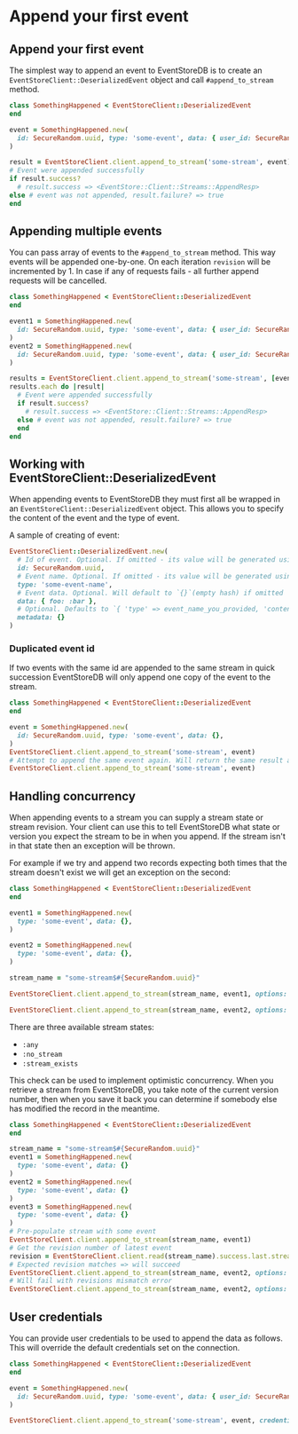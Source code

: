 # Append your first event

## Append your first event

The simplest way to append an event to EventStoreDB is to create an `EventStoreClient::DeserializedEvent` object and call `#append_to_stream` method.

```ruby
class SomethingHappened < EventStoreClient::DeserializedEvent
end

event = SomethingHappened.new(
  id: SecureRandom.uuid, type: 'some-event', data: { user_id: SecureRandom.uuid, title: "Something happened" }
)

result = EventStoreClient.client.append_to_stream('some-stream', event)
# Event were appended successfully
if result.success?
  # result.success => <EventStore::Client::Streams::AppendResp>
else # event was not appended, result.failure? => true    
end
```

## Appending multiple events

You can pass array of events to the `#append_to_stream` method. This way events will be appended one-by-one. On each iteration `revision` will be incremented by 1. In case if any of requests fails - all further append requests will be cancelled.

```ruby
class SomethingHappened < EventStoreClient::DeserializedEvent
end

event1 = SomethingHappened.new(
  id: SecureRandom.uuid, type: 'some-event', data: { user_id: SecureRandom.uuid, title: "Something happened 1" }
)
event2 = SomethingHappened.new(
  id: SecureRandom.uuid, type: 'some-event', data: { user_id: SecureRandom.uuid, title: "Something happened 2" }
)

results = EventStoreClient.client.append_to_stream('some-stream', [event1, event2])
results.each do |result|
  # Event were appended successfully
  if result.success?
    # result.success => <EventStore::Client::Streams::AppendResp>
  else # event was not appended, result.failure? => true    
  end
end

```

## Working with EventStoreClient::DeserializedEvent

When appending events to EventStoreDB they must first all be wrapped in an `EventStoreClient::DeserializedEvent` object. This allows you to specify the content of the event and the type of event.

A sample of creating of event:

```ruby
EventStoreClient::DeserializedEvent.new(
  # Id of event. Optional. If omitted - its value will be generated using `SecureRandom.uuid`
  id: SecureRandom.uuid,
  # Event name. Optional. If omitted - its value will be generated using `self.class.to_s`
  type: 'some-event-name', 
  # Event data. Optional. Will default to `{}`(empty hash) if omitted
  data: { foo: :bar },
  # Optional. Defaults to `{ 'type' => event_name_you_provided, 'content-type' => 'application/json' }`
  metadata: {}
)
```

### Duplicated event id

If two events with the same id are appended to the same stream in quick succession EventStoreDB will only append one copy of the event to the stream.

```ruby
class SomethingHappened < EventStoreClient::DeserializedEvent
end

event = SomethingHappened.new(
  id: SecureRandom.uuid, type: 'some-event', data: {},
)
EventStoreClient.client.append_to_stream('some-stream', event)
# Attempt to append the same event again. Will return the same result as for previous call
EventStoreClient.client.append_to_stream('some-stream', event)
```


## Handling concurrency

When appending events to a stream you can supply a stream state or stream revision. Your client can use this to tell EventStoreDB what state or version you expect the stream to be in when you append. If the stream isn't in that state then an exception will be thrown.

For example if we try and append two records expecting both times that the stream doesn't exist we will get an exception on the second:

```ruby
class SomethingHappened < EventStoreClient::DeserializedEvent
end

event1 = SomethingHappened.new(
  type: 'some-event', data: {},
)

event2 = SomethingHappened.new(
  type: 'some-event', data: {},
)

stream_name = "some-stream$#{SecureRandom.uuid}"

EventStoreClient.client.append_to_stream(stream_name, event1, options: { expected_revision: :no_stream })

EventStoreClient.client.append_to_stream(stream_name, event2, options: { expected_revision: :no_stream })
```

There are three available stream states:

- `:any`
- `:no_stream`
- `:stream_exists`

This check can be used to implement optimistic concurrency. When you retrieve a stream from EventStoreDB, you take note of the current version number, then when you save it back you can determine if somebody else has modified the record in the meantime.

```ruby
class SomethingHappened < EventStoreClient::DeserializedEvent
end

stream_name = "some-stream$#{SecureRandom.uuid}"
event1 = SomethingHappened.new(
  type: 'some-event', data: {}
)
event2 = SomethingHappened.new(
  type: 'some-event', data: {}
)
event3 = SomethingHappened.new(
  type: 'some-event', data: {}
)
# Pre-populate stream with some event
EventStoreClient.client.append_to_stream(stream_name, event1)
# Get the revision number of latest event
revision = EventStoreClient.client.read(stream_name).success.last.stream_revision
# Expected revision matches => will succeed
EventStoreClient.client.append_to_stream(stream_name, event2, options: { expected_revision: revision })
# Will fail with revisions mismatch error
EventStoreClient.client.append_to_stream(stream_name, event2, options: { expected_revision: revision })
```

## User credentials

You can provide user credentials to be used to append the data as follows. This will override the default credentials set on the connection.

```ruby
class SomethingHappened < EventStoreClient::DeserializedEvent
end

event = SomethingHappened.new(
  id: SecureRandom.uuid, type: 'some-event', data: { user_id: SecureRandom.uuid, title: "Something happened" }
)

EventStoreClient.client.append_to_stream('some-stream', event, credentials: { username: 'admin', password: 'changeit' })
```
